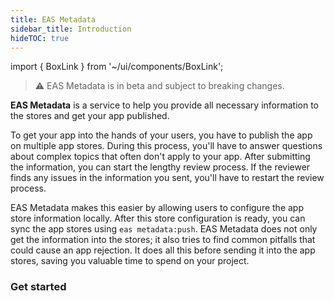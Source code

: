```yaml
---
title: EAS Metadata
sidebar_title: Introduction
hideTOC: true
---
```


import { BoxLink } from '~/ui/components/BoxLink';

> ⚠️ EAS Metadata is in beta and subject to breaking changes.

**EAS Metadata** is a service to help you provide all necessary information to the stores and get your app published.

To get your app into the hands of your users, you have to publish the app on multiple app stores. During this process, you'll have to answer questions about complex topics that often don't apply to your app. After submitting the information, you can start the lengthy review process. If the reviewer finds any issues in the information you sent, you'll have to restart the review process.

EAS Metadata makes this easier by allowing users to configure the app store information locally. After this store configuration is ready, you can sync the app stores using `eas metadata:push`. EAS Metadata does not only get the information into the stores; it also tries to find common pitfalls that could cause an app rejection. It does all this before sending it into the app stores, saving you valuable time to spend on your project.

### Get started

<BoxLink title="Getting started" href="/eas-metadata/getting-started" description="Configure EAS Metadata from scratch, or use an existing app to generate the store config." />
